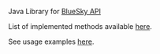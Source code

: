 Java Library for [BlueSky API](https://docs.bsky.app/)

List of implemented methods available [here](https://github.com/RedouaneBALI/RedSky/blob/main/src/main/java/io/github/redouanebali/IBlueskyClient.java).

See usage examples [here](https://github.com/RedouaneBALI/RedSky/blob/main/src/test/java/IntegrationTest.java).
